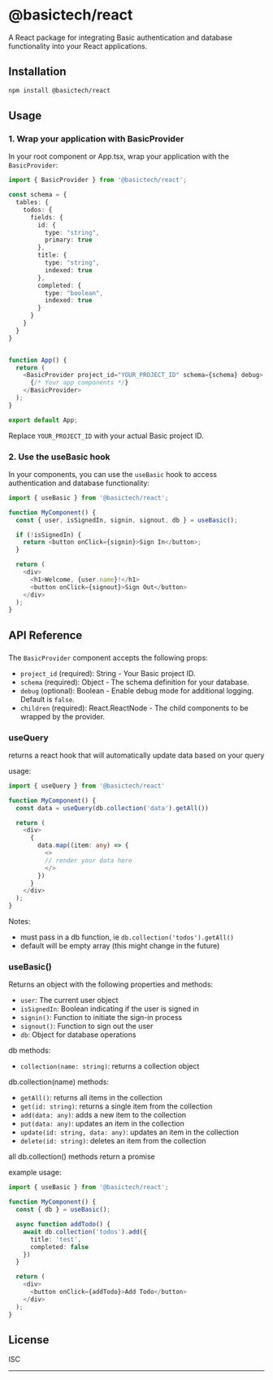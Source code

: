 # @basictech/react

A React package for integrating Basic authentication and database functionality into your React applications.

## Installation

```bash
npm install @basictech/react
```

## Usage

### 1. Wrap your application with BasicProvider

In your root component or App.tsx, wrap your application with the `BasicProvider`:

```typescript
import { BasicProvider } from '@basictech/react';

const schema = {
  tables: { 
    todos: { 
      fields: { 
        id: { 
          type: "string",
          primary: true
        },
        title: { 
          type: "string",
          indexed: true
        },
        completed: { 
          type: "boolean",
          indexed: true
        }
      }
    }
  } 
}


function App() {
  return (
    <BasicProvider project_id="YOUR_PROJECT_ID" schema={schema} debug>
      {/* Your app components */}
    </BasicProvider>
  );
}

export default App;
```

Replace `YOUR_PROJECT_ID` with your actual Basic project ID.

### 2. Use the useBasic hook

In your components, you can use the `useBasic` hook to access authentication and database functionality:

```typescript
import { useBasic } from '@basictech/react';

function MyComponent() {
  const { user, isSignedIn, signin, signout, db } = useBasic();

  if (!isSignedIn) {
    return <button onClick={signin}>Sign In</button>;
  }

  return (
    <div>
      <h1>Welcome, {user.name}!</h1>
      <button onClick={signout}>Sign Out</button>
    </div>
  );
}
```

## API Reference


### <BasicProvider>

The `BasicProvider` component accepts the following props:

- `project_id` (required): String - Your Basic project ID.
- `schema` (required): Object - The schema definition for your database.
- `debug` (optional): Boolean - Enable debug mode for additional logging. Default is `false`.
- `children` (required): React.ReactNode - The child components to be wrapped by the provider.




### useQuery

returns a react hook that will automatically update data based on your query 

usage: 

```typescript
import { useQuery } from '@basictech/react'

function MyComponent() {
  const data = useQuery(db.collection('data').getAll())

  return (
    <div>
      { 
        data.map((item: any) => {
          <> 
          // render your data here
          </>
        })
      }
    </div>
  );
}
```
Notes:
- must pass in a db function, ie `db.collection('todos').getAll()`
- default will be empty array (this might change in the future)


### useBasic()

Returns an object with the following properties and methods:

- `user`: The current user object
- `isSignedIn`: Boolean indicating if the user is signed in
- `signin()`: Function to initiate the sign-in process
- `signout()`: Function to sign out the user
- `db`: Object for database operations



db methods: 

- `collection(name: string)`: returns a collection object


db.collection(name) methods: 

- `getAll()`: returns all items in the collection
- `get(id: string)`: returns a single item from the collection
- `add(data: any)`: adds a new item to the collection
- `put(data: any)`: updates an item in the collection
- `update(id: string, data: any)`: updates an item in the collection
- `delete(id: string)`: deletes an item from the collection

all db.collection() methods return a promise 

example usage: 

```typescript
import { useBasic } from '@basictech/react';

function MyComponent() {
  const { db } = useBasic();

  async function addTodo() {
    await db.collection('todos').add({
      title: 'test',
      completed: false
    })
  }

  return (
    <div>
      <button onClick={addTodo}>Add Todo</button>
    </div>
  );
}

```

## License

ISC

---